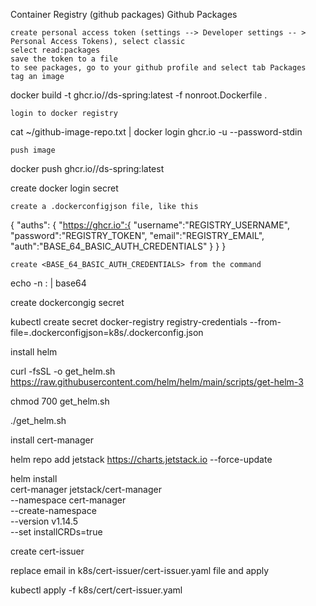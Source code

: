 Container Registry (github packages)
Github Packages

    create personal access token (settings --> Developer settings -- > Personal Access Tokens), select classic
    select read:packages
    save the token to a file
    to see packages, go to your github profile and select tab Packages
    tag an image

docker build -t ghcr.io/<GITHUB-USERNAME>/ds-spring:latest -f nonroot.Dockerfile .

    login to docker registry

cat ~/github-image-repo.txt | docker login ghcr.io -u <GITHUB-USERNAME> --password-stdin

    push image

docker push ghcr.io/<GITHUB-USERNAME>/ds-spring:latest

create docker login secret

    create a .dockerconfigjson file, like this

{
"auths": {
"https://ghcr.io":{
"username":"REGISTRY_USERNAME",
"password":"REGISTRY_TOKEN",
"email":"REGISTRY_EMAIL",
"auth":"BASE_64_BASIC_AUTH_CREDENTIALS"
}
}
}

    create <BASE_64_BASIC_AUTH_CREDENTIALS> from the command

echo -n <USER>:<TOKEN> | base64

create dockercongig secret

kubectl create secret docker-registry registry-credentials --from-file=.dockerconfigjson=k8s/.dockerconfig.json

install helm

curl -fsSL -o get_helm.sh https://raw.githubusercontent.com/helm/helm/main/scripts/get-helm-3

chmod 700 get_helm.sh

./get_helm.sh

install cert-manager

helm repo add jetstack https://charts.jetstack.io --force-update

helm install \
cert-manager jetstack/cert-manager \
--namespace cert-manager \
--create-namespace \
--version v1.14.5 \
--set installCRDs=true

create cert-issuer

replace email in k8s/cert-issuer/cert-issuer.yaml file and apply

kubectl apply -f k8s/cert/cert-issuer.yaml



